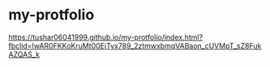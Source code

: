 # my-protfolio
https://tushar06041999.github.io/my-protfolio/index.html?fbclid=IwAR0FKKoKruMt00EjTyx789_2ztmwxbmqVABaon_cUVMpT_sZ8FukAZQAS_k
